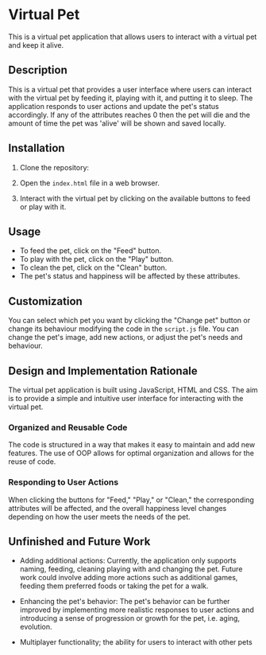 # Virtual Pet

This is a virtual pet application that allows users to interact with a virtual pet and keep it alive.

## Description

This is a virtual pet that provides a user interface where users can interact with the virtual pet by feeding it, playing with it, and putting it to sleep. The application responds to user actions and update the pet's status accordingly. If any of the attributes reaches 0 then the pet will die and the amount of time the pet was 'alive' will be shown and saved locally.

## Installation

1. Clone the repository:

2. Open the `index.html` file in a web browser.

3. Interact with the virtual pet by clicking on the available buttons to feed or play with it.

## Usage

- To feed the pet, click on the "Feed" button.
- To play with the pet, click on the "Play" button.
- To clean the pet, click on the "Clean" button.
- The pet's status and happiness will be affected by these attributes.

## Customization

You can select which pet you want by clicking the "Change pet" button or change its behaviour modifying the code in the `script.js` file. You can change the pet's image, add new actions, or adjust the pet's needs and behaviour.


## Design and Implementation Rationale

The virtual pet application is built using JavaScript, HTML and CSS. The aim is to provide a simple and intuitive user interface for interacting with the virtual pet.

### Organized and Reusable Code
The code is structured in a way that makes it easy to maintain and add new features. The use of OOP allows for optimal organization and allows for the reuse of code.

### Responding to User Actions
When clicking the buttons for "Feed," "Play," or "Clean," the corresponding attributes will be affected, and the overall happiness level changes depending on how the user meets the needs of the pet.

## Unfinished and Future Work

- Adding additional actions: Currently, the application only supports naming, feeding, cleaning playing with and changing the pet. Future work could involve adding more actions such as additional games, feeding them preferred foods or taking the pet for a walk.

- Enhancing the pet's behavior: The pet's behavior can be further improved by implementing more realistic responses to user actions and introducing a sense of progression or growth for the pet, i.e. aging, evolution.
  
- Multiplayer functionality; the ability for users to interact with other pets
